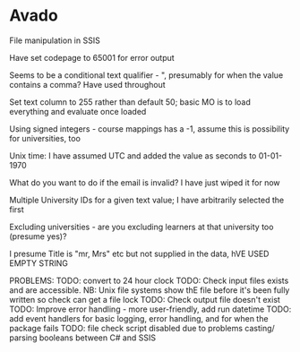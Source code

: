 # Avado
File manipulation in SSIS

Have set codepage to 65001 for error output

Seems to be a conditional text qualifier - ", presumably for when the value contains a comma? Have used throughout

Set text column to 255 rather than default 50; basic MO is to load everything and evaluate once loaded

Using signed integers - course mappings has a -1, assume this is possibility for universities, too

Unix time: I have assumed UTC and added the value as seconds to 01-01-1970



What do you want to do if the email is invalid? I have just wiped it for now

Multiple University IDs for a given text value; I have arbitrarily selected the first

Excluding universities - are you excluding learners at that university too (presume yes)?

I presume Title is "mr, Mrs" etc but not supplied in the data, hVE USED EMPTY STRING


PROBLEMS:
TODO: convert to 24 hour clock
TODO: Check input files exists and are accessible. NB: Unix file systems show thE file before it's been fully written so check can get a file lock
TODO: Check output file doesn't exist
TODO: Improve error handling - more user-friendly, add run datetime
TODO: add event handlers for basic logging, error handling, and for when the package fails
TODO: file check script disabled due to problems casting/ parsing booleans between C# and SSIS 


